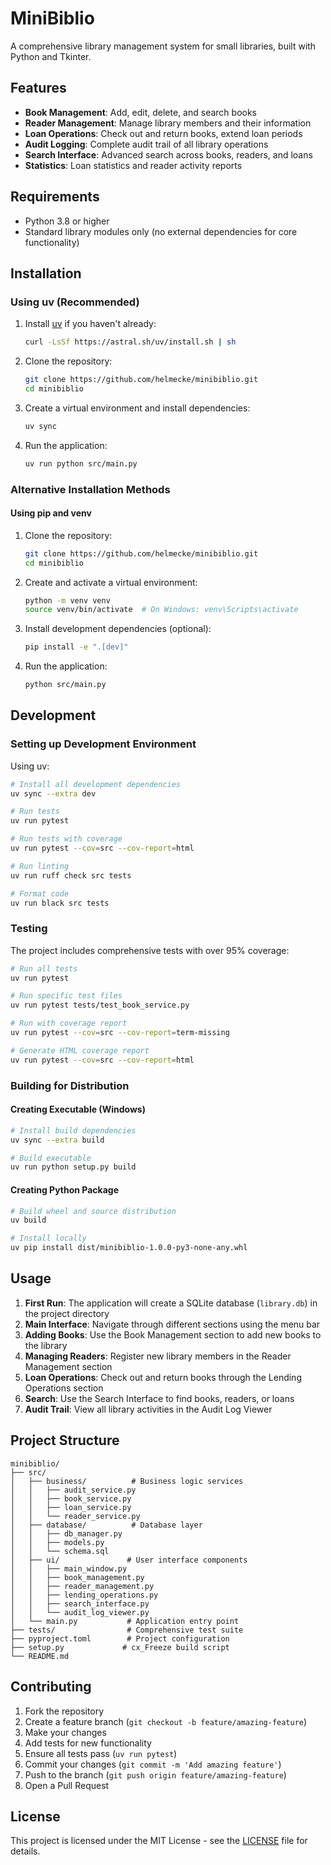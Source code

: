 # MiniBiblio

A comprehensive library management system for small libraries, built with Python and Tkinter.

## Features

- **Book Management**: Add, edit, delete, and search books
- **Reader Management**: Manage library members and their information
- **Loan Operations**: Check out and return books, extend loan periods
- **Audit Logging**: Complete audit trail of all library operations
- **Search Interface**: Advanced search across books, readers, and loans
- **Statistics**: Loan statistics and reader activity reports

## Requirements

- Python 3.8 or higher
- Standard library modules only (no external dependencies for core functionality)

## Installation

### Using uv (Recommended)

1. Install [uv](https://docs.astral.sh/uv/) if you haven't already:
   ```bash
   curl -LsSf https://astral.sh/uv/install.sh | sh
   ```

2. Clone the repository:
   ```bash
   git clone https://github.com/helmecke/minibiblio.git
   cd minibiblio
   ```

3. Create a virtual environment and install dependencies:
   ```bash
   uv sync
   ```

4. Run the application:
   ```bash
   uv run python src/main.py
   ```

### Alternative Installation Methods

#### Using pip and venv

1. Clone the repository:
   ```bash
   git clone https://github.com/helmecke/minibiblio.git
   cd minibiblio
   ```

2. Create and activate a virtual environment:
   ```bash
   python -m venv venv
   source venv/bin/activate  # On Windows: venv\Scripts\activate
   ```

3. Install development dependencies (optional):
   ```bash
   pip install -e ".[dev]"
   ```

4. Run the application:
   ```bash
   python src/main.py
   ```

## Development

### Setting up Development Environment

Using uv:
```bash
# Install all development dependencies
uv sync --extra dev

# Run tests
uv run pytest

# Run tests with coverage
uv run pytest --cov=src --cov-report=html

# Run linting
uv run ruff check src tests

# Format code
uv run black src tests
```

### Testing

The project includes comprehensive tests with over 95% coverage:

```bash
# Run all tests
uv run pytest

# Run specific test files
uv run pytest tests/test_book_service.py

# Run with coverage report
uv run pytest --cov=src --cov-report=term-missing

# Generate HTML coverage report
uv run pytest --cov=src --cov-report=html
```

### Building for Distribution

#### Creating Executable (Windows)

```bash
# Install build dependencies
uv sync --extra build

# Build executable
uv run python setup.py build
```

#### Creating Python Package

```bash
# Build wheel and source distribution
uv build

# Install locally
uv pip install dist/minibiblio-1.0.0-py3-none-any.whl
```

## Usage

1. **First Run**: The application will create a SQLite database (`library.db`) in the project directory
2. **Main Interface**: Navigate through different sections using the menu bar
3. **Adding Books**: Use the Book Management section to add new books to the library
4. **Managing Readers**: Register new library members in the Reader Management section
5. **Loan Operations**: Check out and return books through the Lending Operations section
6. **Search**: Use the Search Interface to find books, readers, or loans
7. **Audit Trail**: View all library activities in the Audit Log Viewer

## Project Structure

```
minibiblio/
├── src/
│   ├── business/          # Business logic services
│   │   ├── audit_service.py
│   │   ├── book_service.py
│   │   ├── loan_service.py
│   │   └── reader_service.py
│   ├── database/          # Database layer
│   │   ├── db_manager.py
│   │   ├── models.py
│   │   └── schema.sql
│   ├── ui/               # User interface components
│   │   ├── main_window.py
│   │   ├── book_management.py
│   │   ├── reader_management.py
│   │   ├── lending_operations.py
│   │   ├── search_interface.py
│   │   └── audit_log_viewer.py
│   └── main.py           # Application entry point
├── tests/                # Comprehensive test suite
├── pyproject.toml        # Project configuration
├── setup.py             # cx_Freeze build script
└── README.md
```

## Contributing

1. Fork the repository
2. Create a feature branch (`git checkout -b feature/amazing-feature`)
3. Make your changes
4. Add tests for new functionality
5. Ensure all tests pass (`uv run pytest`)
6. Commit your changes (`git commit -m 'Add amazing feature'`)
7. Push to the branch (`git push origin feature/amazing-feature`)
8. Open a Pull Request

## License

This project is licensed under the MIT License - see the [LICENSE](LICENSE) file for details.